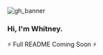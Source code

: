 ![gh_banner](https://user-images.githubusercontent.com/54954621/87253918-24a38700-c43c-11ea-8449-72f20feec967.jpg)

### Hi, I'm Whitney.

⚡ Full README Coming Soon ⚡ 
<!--
**whitneykidd/whitneykidd** is a ✨ _special_ ✨ repository because its `README.md` (this file) appears on your GitHub profile.

Here are some ideas to get you started:

- 🔭 I’m currently working on ...
- 🌱 I’m currently learning ...
- 👯 I’m looking to collaborate on ...
- 🤔 I’m looking for help with ...
- 💬 Ask me about ...
- 📫 How to reach me: ...
- 😄 Pronouns: ...
- ⚡ Fun fact: ...
-->
